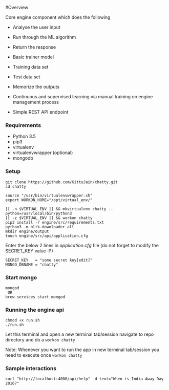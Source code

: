 #Overview

Core engine component which does the following

* Analyse the user input
* Run through the ML algorithm

* Return the response

* Basic trainer model
* Training data set
* Test data set

* Memorize the outputs
* Continuous and supervised learning via manual training on engine management process

* Simple REST API endpoint

### Requirements ###
* Python 3.5
* pip3
* virtualenv
* virtualenvwrapper (optional)
* mongodb

### Setup ###
```
git clone https://github.com/KittuJain/chatty.git
cd chatty

source "/usr/bin/virtualenvwrapper.sh"
export WORKON_HOME="/opt/virtual_env/"

[[ -n $VIRTUAL_ENV ]] && mkvirtualenv chatty --python=/usr/local/bin/python3
[[ -z $VIRTUAL_ENV ]] && workon chatty
pip3 install -r engine/src/requirements.txt
python3 -m nltk.downloader all
mkdir engine/output
touch engine/src/api/application.cfg
```
Enter the below 2 lines in *application.cfg* file (do not forget to modify the SECRET_KEY value :P)
```
SECRET_KEY   = "some secret key[edit]"
MONGO_DBNAME = "chatty"
```

### Start mongo
```
mongod
 OR
brew services start mongod
```

### Running the engine api ###
```
chmod +x run.sh
./run.sh
```
Let this terminal and open a new terminal tab/session
navigate to repo directory and do a `workon chatty`

Note: Whenever you want to run the app in new terminal tab/session
you need to execute once `workon chatty`

### Sample interactions ###
```
curl "http://localhost:4000/api/help" -d text="When is India Away Day 2016?"
```

